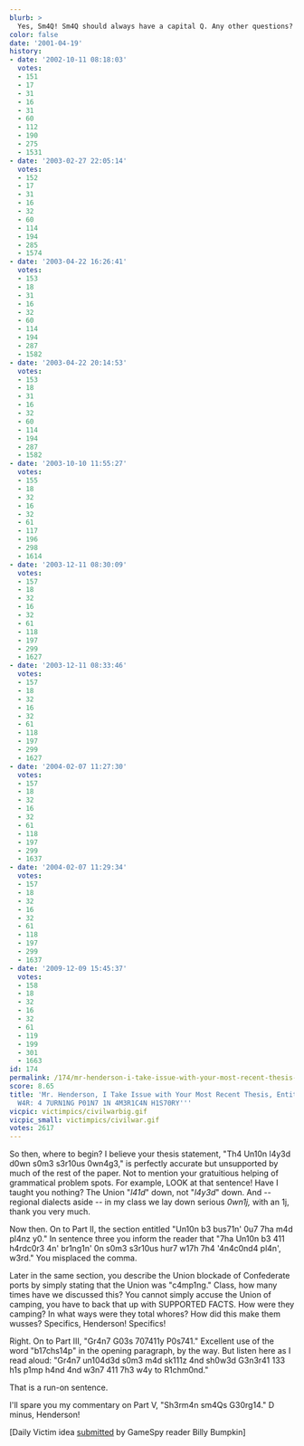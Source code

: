 ```yaml
---
blurb: >
  Yes, Sm4Q! Sm4Q should always have a capital Q. Any other questions?
color: false
date: '2001-04-19'
history:
- date: '2002-10-11 08:18:03'
  votes:
  - 151
  - 17
  - 31
  - 16
  - 31
  - 60
  - 112
  - 190
  - 275
  - 1531
- date: '2003-02-27 22:05:14'
  votes:
  - 152
  - 17
  - 31
  - 16
  - 32
  - 60
  - 114
  - 194
  - 285
  - 1574
- date: '2003-04-22 16:26:41'
  votes:
  - 153
  - 18
  - 31
  - 16
  - 32
  - 60
  - 114
  - 194
  - 287
  - 1582
- date: '2003-04-22 20:14:53'
  votes:
  - 153
  - 18
  - 31
  - 16
  - 32
  - 60
  - 114
  - 194
  - 287
  - 1582
- date: '2003-10-10 11:55:27'
  votes:
  - 155
  - 18
  - 32
  - 16
  - 32
  - 61
  - 117
  - 196
  - 298
  - 1614
- date: '2003-12-11 08:30:09'
  votes:
  - 157
  - 18
  - 32
  - 16
  - 32
  - 61
  - 118
  - 197
  - 299
  - 1627
- date: '2003-12-11 08:33:46'
  votes:
  - 157
  - 18
  - 32
  - 16
  - 32
  - 61
  - 118
  - 197
  - 299
  - 1627
- date: '2004-02-07 11:27:30'
  votes:
  - 157
  - 18
  - 32
  - 16
  - 32
  - 61
  - 118
  - 197
  - 299
  - 1637
- date: '2004-02-07 11:29:34'
  votes:
  - 157
  - 18
  - 32
  - 16
  - 32
  - 61
  - 118
  - 197
  - 299
  - 1637
- date: '2009-12-09 15:45:37'
  votes:
  - 158
  - 18
  - 32
  - 16
  - 32
  - 61
  - 119
  - 199
  - 301
  - 1663
id: 174
permalink: /174/mr-henderson-i-take-issue-with-your-most-recent-thesis-entitled-c1v1l-w4r-4-7urn1ng-p01n7-1n-4m3r1c4n-h1s70ry/
score: 8.65
title: 'Mr. Henderson, I Take Issue with Your Most Recent Thesis, Entitled ''C1V1L
  W4R: 4 7URN1NG P01N7 1N 4M3R1C4N H1S70RY'''
vicpic: victimpics/civilwarbig.gif
vicpic_small: victimpics/civilwar.gif
votes: 2617
---
```


So then, where to begin? I believe your thesis statement, "Th4 Un10n
l4y3d d0wn s0m3 s3r10us 0wn4g3," is perfectly accurate but unsupported
by much of the rest of the paper. Not to mention your gratuitious
helping of grammatical problem spots. For example, LOOK at that
sentence! Have I taught you nothing? The Union "*l41d*" down, not
"*l4y3d*" down. And -- regional dialects aside -- in my class we lay
down serious *0wn1j,* with an 1j, thank you very much.

Now then. On to Part II, the section entitled "Un10n b3 bus71n' 0u7 7ha
m4d pl4nz y0." In sentence three you inform the reader that "7ha Un10n
b3 411 h4rdc0r3 4n' br1ng1n' 0n s0m3 s3r10us hur7 w17h 7h4 '4n4c0nd4
pl4n', w3rd." You misplaced the comma.

Later in the same section, you describe the Union blockade of
Confederate ports by simply stating that the Union was "c4mp1ng." Class,
how many times have we discussed this? You cannot simply accuse the
Union of camping, you have to back that up with SUPPORTED FACTS. How
were they camping? In what ways were they total whores? How did this
make them wusses? Specifics, Henderson! Specifics!

Right. On to Part III, "Gr4n7 G03s 707411y P0s741." Excellent use of the
word "b17chs14p" in the opening paragraph, by the way. But listen here
as I read aloud: "Gr4n7 un104d3d s0m3 m4d sk111z 4nd sh0w3d G3n3r41 133
h1s p1mp h4nd 4nd w3n7 411 7h3 w4y to R1chm0nd."

That is a run-on sentence.

I'll spare you my commentary on Part V, "Sh3rm4n sm4Qs G30rg14." D
minus, Henderson!

\[Daily Victim idea [submitted](mailto:feedback@gamespy.com) by GameSpy
reader Billy Bumpkin\]